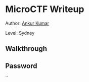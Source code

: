 # MicroCTF Writeup


Author: [Ankur Kumar](https://github.com/awsoankur) 

Level: Sydney

## Walkthrough


## Password
``